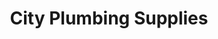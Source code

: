 ---
title: "City Plumbing Supplies"
url: /cardigan-aberteifi/city-plumbing-supplies/
shop: trade
---